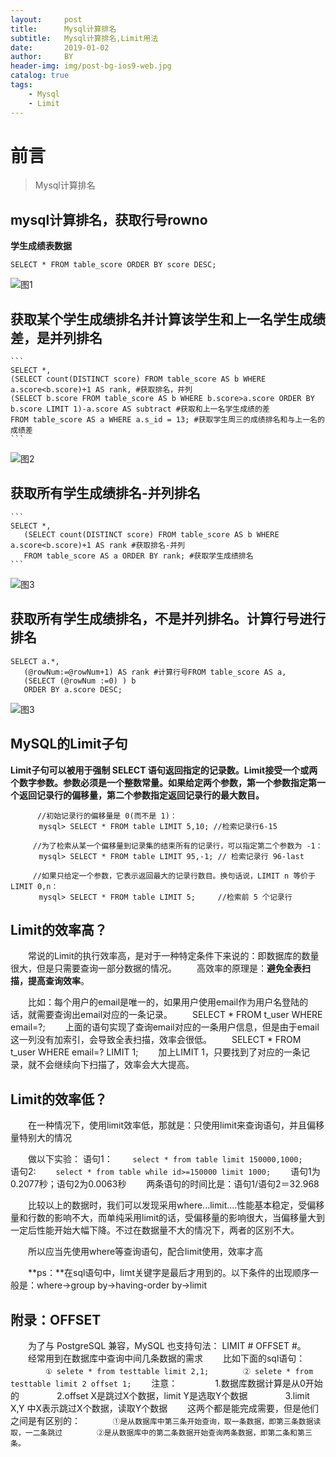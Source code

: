 ```yaml
---
layout:     post
title:      Mysql计算排名
subtitle:   Mysql计算排名,Limit用法
date:       2019-01-02
author:     BY
header-img: img/post-bg-ios9-web.jpg
catalog: true
tags:
    - Mysql
    - Limit
---
```

# 前言

>Mysql计算排名

## mysql计算排名，获取行号rowno
   
**学生成绩表数据**

```SELECT * FROM table_score ORDER BY score DESC;```

![图1](/img/mysql/mysql-01.png)

## 获取某个学生成绩排名并计算该学生和上一名学生成绩差，是并列排名

    ```
    SELECT *,
    (SELECT count(DISTINCT score) FROM table_score AS b WHERE a.score<b.score)+1 AS rank, #获取排名，并列
    (SELECT b.score FROM table_score AS b WHERE b.score>a.score ORDER BY b.score LIMIT 1)-a.score AS subtract #获取和上一名学生成绩的差 
    FROM table_score AS a WHERE a.s_id = 13; #获取学生周三的成绩排名和与上一名的成绩差
    ```
    
![图2](img/mysql/mysql-02.png)

## 获取所有学生成绩排名-并列排名
    
    ```
    SELECT *,
       (SELECT count(DISTINCT score) FROM table_score AS b WHERE a.score<b.score)+1 AS rank #获取排名-并列
       FROM table_score AS a ORDER BY rank; #获取学生成绩排名
    ```

![图3](img/mysql/mysql-03.png)

## 获取所有学生成绩排名，不是并列排名。计算行号进行排名

```
SELECT a.*,
   (@rowNum:=@rowNum+1) AS rank #计算行号FROM table_score AS a,
   (SELECT (@rowNum :=0) ) b
   ORDER BY a.score DESC;
```

![图3](img/mysql/mysql-04.png)

## MySQL的Limit子句
   
   **Limit子句可以被用于强制 SELECT 语句返回指定的记录数。Limit接受一个或两个数字参数。参数必须是一个整数常量。如果给定两个参数，第一个参数指定第一个返回记录行的偏移量，第二个参数指定返回记录行的最大数目。**
   ```
         //初始记录行的偏移量是 0(而不是 1)：
   　　   mysql> SELECT * FROM table LIMIT 5,10; //检索记录行6-15
    
        //为了检索从某一个偏移量到记录集的结束所有的记录行，可以指定第二个参数为 -1：
   　　   mysql> SELECT * FROM table LIMIT 95,-1; // 检索记录行 96-last
   
        //如果只给定一个参数，它表示返回最大的记录行数目。换句话说，LIMIT n 等价于 LIMIT 0,n：
   　　   mysql> SELECT * FROM table LIMIT 5;     //检索前 5 个记录行
   ```
   
## Limit的效率高？
   
   　　常说的Limit的执行效率高，是对于一种特定条件下来说的：即数据库的数量很大，但是只需要查询一部分数据的情况。
   　　高效率的原理是：**避免全表扫描，提高查询效率**。
   
   　　比如：每个用户的email是唯一的，如果用户使用email作为用户名登陆的话，就需要查询出email对应的一条记录。
   　　SELECT * FROM t_user WHERE email=?;
   　　上面的语句实现了查询email对应的一条用户信息，但是由于email这一列没有加索引，会导致全表扫描，效率会很低。
   　　SELECT * FROM t_user WHERE email=? LIMIT 1;
   　　加上LIMIT 1，只要找到了对应的一条记录，就不会继续向下扫描了，效率会大大提高。
   
    
   
## Limit的效率低？
   
   　　在一种情况下，使用limit效率低，那就是：只使用limit来查询语句，并且偏移量特别大的情况
   
   　　做以下实验：
         语句1：
            　　```
                select * from table limit 150000,1000;
                ```
   　　   语句2:
            　　```
                select * from table while id>=150000 limit 1000;
                ```
   　　语句1为0.2077秒；语句2为0.0063秒
   　　两条语句的时间比是：语句1/语句2＝32.968
     
   　　比较以上的数据时，我们可以发现采用where...limit....性能基本稳定，受偏移量和行数的影响不大，而单纯采用limit的话，受偏移量的影响很大，当偏移量大到一定后性能开始大幅下降。不过在数据量不大的情况下，两者的区别不大。
   
   　　所以应当先使用where等查询语句，配合limit使用，效率才高
   
   　　**ps：**在sql语句中，limt关键字是最后才用到的。以下条件的出现顺序一般是：where->group by->having-order by->limit
   
   
## 附录：OFFSET
   
   　　为了与 PostgreSQL 兼容，MySQL 也支持句法： LIMIT # OFFSET #。
   　　经常用到在数据库中查询中间几条数据的需求
   　　比如下面的sql语句：
   　　　　```
          ① selete * from testtable limit 2,1;
   　　　　② selete * from testtable limit 2 offset 1;
          ```
   　　注意：
   　　　　1.数据库数据计算是从0开始的
   　　　　2.offset X是跳过X个数据，limit Y是选取Y个数据
   　　　　3.limit  X,Y  中X表示跳过X个数据，读取Y个数据
   　　这两个都是能完成需要，但是他们之间是有区别的：
          ```
   　　　　①是从数据库中第三条开始查询，取一条数据，即第三条数据读取，一二条跳过
   　　　　②是从数据库中的第二条数据开始查询两条数据，即第二条和第三条。
          ```